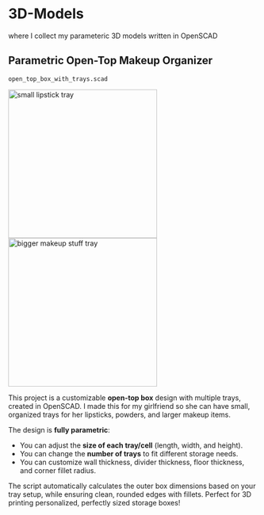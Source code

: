 # 3D-Models

where I collect my parameteric 3D models written in OpenSCAD

## Parametric Open-Top Makeup Organizer

`open_top_box_with_trays.scad`

<img height="300" alt="small lipstick tray" src="https://github.com/user-attachments/assets/4bb1ac3d-bd67-4382-959b-4e88f3463131" />
<img height="300" alt="bigger makeup stuff tray" src="https://github.com/user-attachments/assets/3c18a136-7dbb-4f65-9790-0b6b51c71bbe" />


This project is a customizable **open-top box** design with multiple trays, created in OpenSCAD.
I made this for my girlfriend so she can have small, organized trays for her lipsticks, powders, and larger makeup items.

The design is **fully parametric**:
- You can adjust the **size of each tray/cell** (length, width, and height).
- You can change the **number of trays** to fit different storage needs.
- You can customize wall thickness, divider thickness, floor thickness, and corner fillet radius.

The script automatically calculates the outer box dimensions based on your tray setup, while ensuring clean, rounded edges with fillets.
Perfect for 3D printing personalized, perfectly sized storage boxes!
